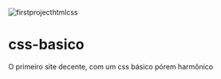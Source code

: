 ![firstprojecthtmlcss](https://user-images.githubusercontent.com/80382262/111016509-33588a00-838d-11eb-8460-f6645973effe.png)
# css-basico
 O primeiro site decente, com um css básico pórem harmônico
